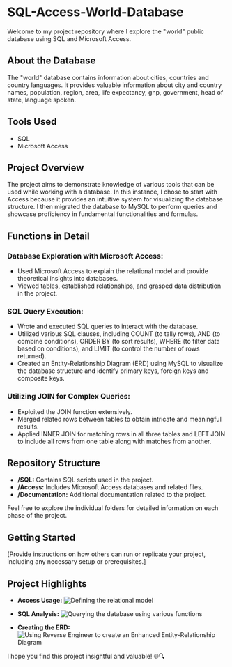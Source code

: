 # SQL-Access-World-Database

Welcome to my project repository where I explore the "world" public database using SQL and Microsoft Access.

## About the Database

The "world" database contains information about cities, countries and country languages. It provides valuable information about city and country names, population, region, area, life expectancy, gnp, government, head of state, language spoken.

## Tools Used

- SQL
- Microsoft Access

## Project Overview

The project aims to demonstrate knowledge of various tools that can be used while working with a database. In this instance, I chose to start with Access because it provides an intuitive system for visualizing the database structure. I then migrated the database to MySQL to perform queries and showcase proficiency in fundamental functionalities and formulas.

## Functions in Detail

### Database Exploration with Microsoft Access:
- Used Microsoft Access to explain the relational model and provide theoretical insights into databases.
- Viewed tables, established relationships, and grasped data distribution in the project.

### SQL Query Execution:
- Wrote and executed SQL queries to interact with the database.
- Utilized various SQL clauses, including COUNT (to tally rows), AND (to combine conditions), ORDER BY (to sort results), WHERE (to filter data based on conditions), and LIMIT (to control the number of rows returned).
- Created an Entity-Relationship Diagram (ERD) using MySQL to visualize the database structure and identify primary keys, foreign keys and composite keys.
  
### Utilizing JOIN for Complex Queries:
- Exploited the JOIN function extensively.
- Merged related rows between tables to obtain intricate and meaningful results.
- Applied INNER JOIN for matching rows in all three tables and LEFT JOIN to include all rows from one table along with matches from another.

## Repository Structure

- **/SQL:** Contains SQL scripts used in the project.
- **/Access:** Includes Microsoft Access databases and related files.
- **/Documentation:** Additional documentation related to the project.

Feel free to explore the individual folders for detailed information on each phase of the project.

## Getting Started

[Provide instructions on how others can run or replicate your project, including any necessary setup or prerequisites.]

## Project Highlights

- **Access Usage:**
  ![Defining the relational model](https://github.com/giacomo-carta/Access-SQL/assets/153180003/64917edd-8cb1-4be8-a1d1-4a718c4d2041)

- **SQL Analysis:**
  ![Querying the database using various functions](https://github.com/giacomo-carta/Access-SQL/assets/153180003/ac093b41-2f98-4d20-8e09-c8aee0850e15)

- **Creating the ERD:**
  ![Using Reverse Engineer to create an Enhanced Entity-Relationship Diagram](https://github.com/giacomo-carta/Access-SQL/assets/153180003/89046c18-0d91-4176-a39d-6c2aac1e4bc2)

I hope you find this project insightful and valuable! 🌐🔍

